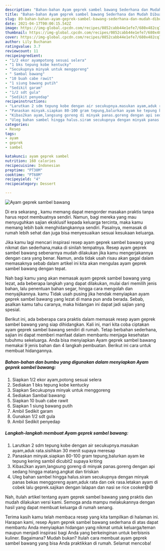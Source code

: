 ```yaml
---
description: "Bahan-bahan Ayam geprek sambel bawang Sederhana dan Mudah Dibuat"
title: "Bahan-bahan Ayam geprek sambel bawang Sederhana dan Mudah Dibuat"
slug: 89-bahan-bahan-ayam-geprek-sambel-bawang-sederhana-dan-mudah-dibuat
date: 2021-04-17T00:00:15.542Z
image: https://img-global.cpcdn.com/recipes/0852cabb44e1efe7/680x482cq70/ayam-geprek-sambel-bawang-foto-resep-utama.jpg
thumbnail: https://img-global.cpcdn.com/recipes/0852cabb44e1efe7/680x482cq70/ayam-geprek-sambel-bawang-foto-resep-utama.jpg
cover: https://img-global.cpcdn.com/recipes/0852cabb44e1efe7/680x482cq70/ayam-geprek-sambel-bawang-foto-resep-utama.jpg
author: Lily Buchanan
ratingvalue: 3.7
reviewcount: 11
recipeingredient:
- "1/2 ekor ayampotong sesuai selera"
- "1 bks tepung kobe kentucky"
- "Secukupnya minyak untuk menggoreng"
- " Sambal bawang"
- "10 buah cabe rawit"
- "1 siung bawang putih"
- "Sedikit garam"
- "1/2 sdt gula"
- "Sedikit penyedap"
recipeinstructions:
- "Larutkan 2 sdm tepung kobe dengan air secukupnya.masukan ayam,aduk rata.sisihkan 30 menit supaya meresap"
- "Panaskan minyak.siapkan 80-100 gram tepung,balurkan ayam ke tepung kering sambil dicubit2 supaya kriting"
- "Kibas2kan ayam,langsung goreng di minyak panas.goreng dengan api sedang hingga matang.angkat dan tiriskan"
- "Uleg bahan sambel hingga halus.siram secukupnya dengan minyak panas bekas menggoreng ayam,aduk rata dan cek rasa.letakan ayam di cobek lalu geprek.sajikan dengan lalapan dan nasi se rice cooker😄😄"
categories:
- Resep
tags:
- ayam
- geprek
- sambel

katakunci: ayam geprek sambel 
nutrition: 160 calories
recipecuisine: Indonesian
preptime: "PT30M"
cooktime: "PT60M"
recipeyield: "4"
recipecategory: Dessert

---
```



![Ayam geprek sambel bawang](https://img-global.cpcdn.com/recipes/0852cabb44e1efe7/680x482cq70/ayam-geprek-sambel-bawang-foto-resep-utama.jpg)

Di era  sekarang , kamu memang dapat mengorder masakan praktis tanpa harus repot membuatnya sendiri. Namun, bagi mereka yang mau menyuguhkan sajian eksklusif kepada keluarga tercinta, maka kamu memang lebih baik menghidangkannya sendiri. Pasalnya, memasak di rumah lebih sehat dan juga bisa menyesuaikan sesuai kesukaan keluarga.

Jika kamu lagi mencari inspirasi resep ayam geprek sambel bawang yang nikmat dan sederhana,maka di sinilah tempatnya. Resep ayam geprek sambel bawang  sebenarnya mudah dilakukan jika kamu mengerjakannya dengan cara yang benar. Namun, anda tidak usah risau akan gagal dalam memasaknya 
sebab dalam artikel ini kita akan mengulas ayam geprek sambel bawang dengan tepat.  



Nah bagi kamu yang akan memasak ayam geprek sambel bawang yang lezat, ada beberapa langkah yang dapat dilakukan, mulai dari memilih jenis bahan, lalu penentuan bahan segar, hingga cara mengolah dan menyajikannya. kamu Tidak usah pusing jika hendak menyiapkan ayam geprek sambel bawang yang lezat di mana pun anda berada. Sebab, asalkan kamu  tahu caranya, maka hidangan ini dapat jadi sajian yang spesial.

Berikut ini, ada beberapa cara praktis  dalam memasak resep ayam geprek sambel bawang yang siap dihidangkan. Kali ini, mari kita coba ciptakan ayam geprek sambel bawang sendiri di rumah. Tetap berbahan sederhana, sajian ini dapat memberi manfaat dalam membantu menjaga kesehatan tubuhmu sekeluarga. Anda bisa menyiapkan Ayam geprek sambel bawang memakai 9 jenis bahan dan 4 langkah pembuatan. Berikut ini cara untuk membuat hidangannya.

<!--inarticleads1-->

##### Bahan-bahan dan bumbu yang digunakan dalam menyiapkan Ayam geprek sambel bawang:

1. Siapkan 1/2 ekor ayam,potong sesuai selera
1. Sediakan 1 bks tepung kobe kentucky
1. Siapkan Secukupnya minyak untuk menggoreng
1. Sediakan  Sambal bawang:
1. Siapkan 10 buah cabe rawit
1. Siapkan 1 siung bawang putih
1. Ambil Sedikit garam
1. Gunakan 1/2 sdt gula
1. Ambil Sedikit penyedap




<!--inarticleads2-->

##### Langkah-langkah membuat Ayam geprek sambel bawang:

1. Larutkan 2 sdm tepung kobe dengan air secukupnya.masukan ayam,aduk rata.sisihkan 30 menit supaya meresap
1. Panaskan minyak.siapkan 80-100 gram tepung,balurkan ayam ke tepung kering sambil dicubit2 supaya kriting
1. Kibas2kan ayam,langsung goreng di minyak panas.goreng dengan api sedang hingga matang.angkat dan tiriskan
1. Uleg bahan sambel hingga halus.siram secukupnya dengan minyak panas bekas menggoreng ayam,aduk rata dan cek rasa.letakan ayam di cobek lalu geprek.sajikan dengan lalapan dan nasi se rice cooker😄😄




Nah, itulah artikel tentang  ayam geprek sambel bawang  yang praktis dan mudah dilakukan versi kami. Semoga anda mampu melakukannya dengan hasil yang dapat membuat keluarga di rumah senang. 

Terima kasih kamu telah membaca resep yang kita tampilkan di halaman ini. Harapan kami, resep  Ayam geprek sambel bawang sederhana di atas dapat membantu Anda menyiapkan hidangan yang nikmat untuk keluarga/teman maupun menjadi inspirasi bagi Anda yang berkeinginan untuk berbisnis kuliner. Bagaimana? Mudah bukan? Itulah cara membuat ayam geprek sambel bawang yang bisa Anda praktikkan di rumah. Selamat mencoba!

